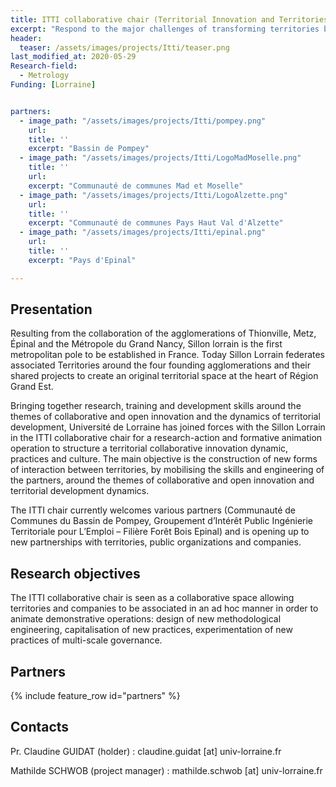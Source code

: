 ```yaml
---
title: ITTI collaborative chair (Territorial Innovation and Territories in Intelligence)
excerpt: "Respond to the major challenges of transforming territories by developing innovative collaborative engineering"
header:
  teaser: /assets/images/projects/Itti/teaser.png
last_modified_at: 2020-05-29
Research-field:
  - Metrology
Funding: [Lorraine] 


partners:
  - image_path: "/assets/images/projects/Itti/pompey.png"
    url: 
    title: ''
    excerpt: "Bassin de Pompey"
  - image_path: "/assets/images/projects/Itti/LogoMadMoselle.png"
    title: ''
    url: 
    excerpt: "Communauté de communes Mad et Moselle"
  - image_path: "/assets/images/projects/Itti/LogoAlzette.png"
    url: 
    title: ''
    excerpt: "Communauté de communes Pays Haut Val d'Alzette"
  - image_path: "/assets/images/projects/Itti/epinal.png"
    url: 
    title: ''
    excerpt: "Pays d'Epinal"

---
```


## Presentation

Resulting from the collaboration of the agglomerations of Thionville, Metz, Épinal and the Métropole du Grand Nancy, Sillon lorrain is the first metropolitan pole to be established in France. Today Sillon Lorrain federates associated Territories around the four founding agglomerations and their shared projects to create an original territorial space at the heart of Région Grand Est.  

Bringing together research, training and development skills around the themes of collaborative and open innovation and the dynamics of territorial development, Université de Lorraine has joined forces with the Sillon Lorrain in the ITTI collaborative chair for a research-action and formative animation operation to structure a territorial collaborative innovation dynamic, practices and culture. The main objective is the construction of new forms of interaction between territories, by mobilising the skills and engineering of the partners, around the themes of collaborative and open innovation and territorial development dynamics.  

The ITTI chair currently welcomes various partners (Communauté de Communes du Bassin de Pompey, Groupement d’Intérêt Public Ingénierie Territoriale pour L’Emploi – Filière Forêt Bois Epinal) and is opening up to new partnerships with territories, public organizations and companies.



## Research objectives

The ITTI collaborative chair is seen as a collaborative space allowing territories and companies to be associated in an ad hoc manner in order to animate demonstrative operations: design of new methodological engineering, capitalisation of new practices, experimentation of new practices of multi-scale governance.  


## Partners

{% include feature_row id="partners" %}

## Contacts 

Pr. Claudine GUIDAT (holder) : claudine.guidat [at] univ-lorraine.fr  

Mathilde SCHWOB (project manager) : mathilde.schwob [at] univ-lorraine.fr


